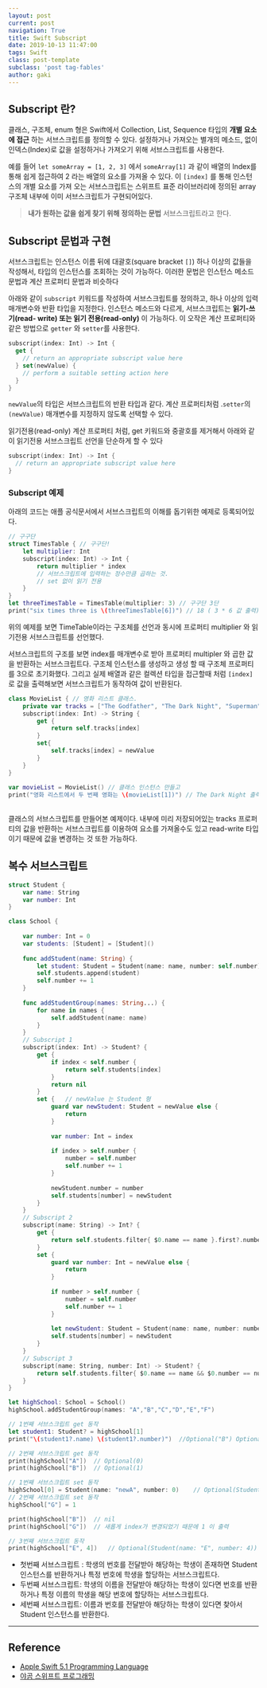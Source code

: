 ```yaml
---
layout: post
current: post
navigation: True
title: Swift Subscript
date: 2019-10-13 11:47:00
tags: Swift
class: post-template
subclass: 'post tag-fables'
author: gaki
---  
```


## Subscript 란?

클래스, 구조체, enum 형은 Swift에서 Collection, List, Sequence 타입의 **개별 요소에 접근** 하는 서브스크립트를 정의할 수 있다. 설정하거나 가져오는 별개의 메소드, 없이 인덱스(Index)로 값을 설정하거나 가져오기 위해 서브스크립트를 사용한다.

예를 들어 `let someArray = [1, 2, 3]` 에서 `someArray[1]` 과 같이 배열의 Index를 통해 쉽게 접근하여 2 라는 배열의 요소를 가져올 수 있다. 이 `[index]` 를 통해 인스턴스의 개별 요소를 가져 오는 서브스크립트는 스위프트 표준 라이브러리에 정의된 array 구조체 내부에 이미 서브스크립트가 구현되어있다.

>  **내가 원하는 값을 쉽게 찾기 위해 정의하는 문법** 서브스크립트라고 한다. 



## Subscript 문법과 구현

서브스크립트는 인스턴스 이름 뒤에 대괄호(square bracket `[]`) 하나 이상의 값들을 작성해서, 타입의 인스턴스를 조회하는 것이 가능하다. 이러한 문법은 인스턴스 메소드 문법과 계산 프로퍼티 문법과 비슷하다

아래와 같이 `subscript` 키워드를 작성하여 서브스크립트를 정의하고, 하나 이상의 입력 매개변수와 반환 타입을 지정한다. 인스턴스 메소드와 다르게, 서브스크립트는 **읽기-쓰기(read- write) 또는 읽기 전용(read-only)** 이 가능하다. 이 오작은 계산 프로퍼티와 같은 방법으로 `getter` 와 `setter`를 사용한다.

```swift
subscript(index: Int) -> Int { 
  get { 
    // return an appropriate subscript value here 
  } set(newValue) { 
    // perform a suitable setting action here 
  } 
}
```

`newValue`의 타입은 서브스크립트의 반환 타입과 같다. 계산 프로퍼티처럼 .`setter`의 `(newValue)` 매개변수를 지정하지 않도록 선택할 수 있다.

읽기전용(read-only) 계산 프로퍼티 처럼, get 키워드와 중괄호를 제거해서 아래와 같이 읽기전용 서브스크립트 선언을 단순하게 할 수 있다

```swift
subscript(index: Int) -> Int { 
  // return an appropriate subscript value here 
}
```



### Subscript 예제

아래의 코드는 애플 공식문서에서 서브스크립트의 이해를 돕기위한 예제로 등록되어있다.

```swift
// 구구단 
struct TimesTable { // 구구단!
    let multiplier: Int
    subscript(index: Int) -> Int {
        return multiplier * index 
        // 서브스크립트에 입력하는 정수만큼 곱하는 것.
        // set 없이 읽기 전용
    }
}
let threeTimesTable = TimesTable(multiplier: 3) // 구구단 3단
print("six times three is \(threeTimesTable[6])") // 18 ( 3 * 6 값 출력)

```

위의 예제를 보면 TimeTable이라는 구조체를 선언과 동시에 프로퍼티 multiplier 와 읽기전용 서브스크립트를 선언했다.

서브스크립트의 구조를 보면 index를 매개변수로 받아 프로퍼티 multipler 와 곱한 값을 반환하는 서브스크립트다. 구조체 인스턴스를 생성하고 생성 할 때 구조체 프로퍼티를 3으로 초기화했다. 그리고 실제 배열과 같은 컬렉션 타입을 접근할때 처럼 `[index]` 로 값을 출력해보면 서브스크립트가 동작하여 값이 반환된다.

```swift
class MovieList { // 영화 리스트 클래스.
    private var tracks = ["The Godfather", "The Dark Night", "Superman"]
    subscript(index: Int) -> String {
        get {
            return self.tracks[index]
        }
        set{
            self.tracks[index] = newValue
        }
    }
}
 
var movieList = MovieList() // 클래스 인스턴스 만들고
print("영화 리스트에서 두 번째 영화는 \(movieList[1])") // The Dark Night 출력됨.
 
```

클래스의 서브스크립트를 만들어본 예제이다. 내부에 미리 저장되어있는 tracks 프로퍼티의 값을 반환하는 서브스크립트를 이용하여 요소를 가져올수도 있고 read-write 타입이기 때문에 값을 변경하는 것 또한 가능하다.



## 복수 서브스크립트

```swift
struct Student {
    var name: String
    var number: Int
}

class School {
    
    var number: Int = 0
    var students: [Student] = [Student]()
    
    func addStudent(name: String) {
        let student: Student = Student(name: name, number: self.number)
        self.students.append(student)
        self.number += 1
    }
    
    func addStudentGroup(names: String...) {
        for name in names {
            self.addStudent(name: name)
        }
    }
    // Subscript 1
    subscript(index: Int) -> Student? {
        get {
            if index < self.number {
                return self.students[index]
            }
            return nil
        }
        set {   // newValue 는 Student 형
            guard var newStudent: Student = newValue else {
                return
            }
            
            var number: Int = index
            
            if index > self.number {
                number = self.number
                self.number += 1
            }
            
            newStudent.number = number
            self.students[number] = newStudent
        }
    }
    // Subscript 2 
    subscript(name: String) -> Int? {
        get {
            return self.students.filter{ $0.name == name }.first?.number
        }
        set {
            guard var number: Int = newValue else {
                return
            }
            
            if number > self.number {
                number = self.number
                self.number += 1
            }
            
            let newStudent: Student = Student(name: name, number: number)
            self.students[number] = newStudent
        }
    }
    // Subscript 3 
    subscript(name: String, number: Int) -> Student? {
        return self.students.filter{ $0.name == name && $0.number == number }.first
    }
}

let highSchool: School = School()
highSchool.addStudentGroup(names: "A","B","C","D","E","F")

// 1번째 서브스크립트 get 동작
let student1: Student? = highSchool[1]
print("\(student1?.name) \(student1?.number)")	//Optional("B") Optional(1)

// 2번째 서브스크립트 get 동작
print(highSchool["A"])	// Optional(0)
print(highSchool["B"])	// Optional(1)

// 1번째 서브스크립트 set 동작
highSchool[0] = Student(name: "newA", number: 0)	// Optional(Student(name: "newA", number: 0))
// 2번째 서브스크립트 set 동작
highSchool["G"] = 1

print(highSchool["B"])  // nil
print(highSchool["G"])  // 새롭게 index가 변경되었기 때문에 1 이 출력

// 3번째 서브스크립트 동작
print(highSchool["E", 4])   // Optional(Student(name: "E", number: 4)) 해당 index와 name이 모두 맞아야 Student 객체를 반환한다.

```

- 첫번째 서브스크립트 : 학생의 번호를 전달받아 해당하는 학생이 존재하면 Student 인스턴스를 반환하거나 특정 번호에 학생을 할당하는 서브스크립트다.
- 두번째 서브스크립트:  학생의 이름을 전달받아 해당하는 학생이 있다면 번호를 반환하거나 특정 이름의 학생을 해당 번호에 할당하는 서브스크립트다.
- 세번째 서브스크립트: 이름과 번호를 전달받아 해당하는 학생이 있다면 찾아서 Student 인스턴스를 반환한다.



<hr>

## Reference

- [Apple Swift 5.1 Programming Language](https://docs.swift.org/swift-book/LanguageGuide/Subscripts.html)
- [야곰 스위프트 프로그래밍](https://m.search.naver.com/search.naver?sm=mtp_hty.top&where=m&query=야곰+스위프트+프로그래밍#api=%3F_lp_type%3Dcm%26col_prs%3Dcsa%26format%3Dtext%26nqx_theme%3D%257B%2B%2522theme%2522%253A%257B%2522main%2522%253A%257B%2522name%2522%253A%2522book_info%2522%252C%2522os%2522%253A15479573%252C%2522pkid%2522%253A20000%257D%257D%2B%257D%26query%3D%25EC%2595%25BC%25EA%25B3%25B0%2B%25EC%258A%25A4%25EC%259C%2584%25ED%2594%2584%25ED%258A%25B8%2B%25ED%2594%2584%25EB%25A1%259C%25EA%25B7%25B8%25EB%259E%2598%25EB%25B0%258D%26sm%3Digr_brg%26tab%3Dinfo%26tab_prs%3Dcsa%26where%3Dbridge&_lp_type=cm)





